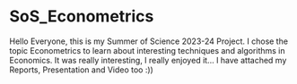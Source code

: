 # SoS_Econometrics
Hello Everyone, this is my Summer of Science 2023-24 Project.
I chose the topic Econometrics to learn about interesting techniques and algorithms in Economics.
It was really interesting, I really enjoyed it...
I have attached my Reports, Presentation and Video too :))
